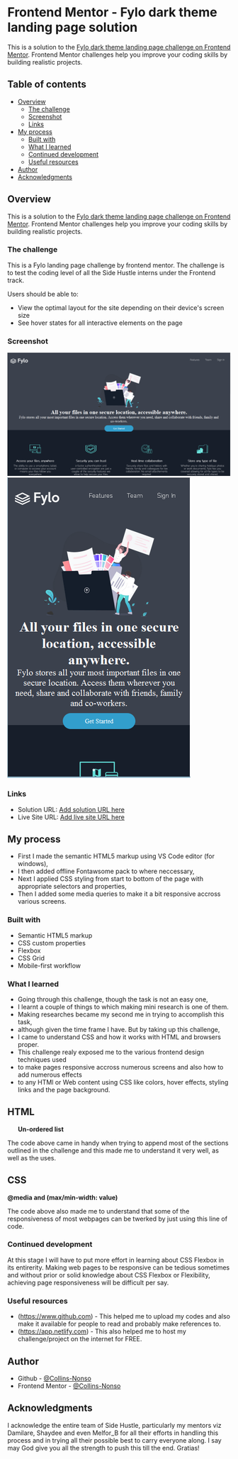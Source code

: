 # Frontend Mentor - Fylo dark theme landing page solution

This is a solution to the [Fylo dark theme landing page challenge on Frontend Mentor](https://www.frontendmentor.io/challenges/fylo-dark-theme-landing-page-5ca5f2d21e82137ec91a50fd). Frontend Mentor challenges help you improve your coding skills by building realistic projects. 

## Table of contents

- [Overview](#overview)
  - [The challenge](#the-challenge)
  - [Screenshot](#screenshot)
  - [Links](#links)
- [My process](#my-process)
  - [Built with](#built-with)
  - [What I learned](#what-i-learned)
  - [Continued development](#continued-development)
  - [Useful resources](#useful-resources)
- [Author](#author)
- [Acknowledgments](#acknowledgments)


## Overview

This is a solution to the [Fylo dark theme landing page challenge on Frontend Mentor](https://www.frontendmentor.io/challenges/fylo-dark-theme-landing-page-5ca5f2d21e82137ec91a50fd). Frontend Mentor challenges help you improve your coding skills by building realistic projects. 

### The challenge

This is a Fylo landing page challenge by frontend mentor. The challenge is to test the coding level of all the Side Hustle interns under the Frontend track.

Users should be able to:

- View the optimal layout for the site depending on their device's screen size
- See hover states for all interactive elements on the page

### Screenshot

![](./desktop1.png)
![](./mobile1.png)

### Links

- Solution URL: [Add solution URL here](https://your-solution-url.com)
- Live Site URL: [Add live site URL here](https://your-live-site-url.com)

## My process

- First I made the semantic HTML5 markup using VS Code editor (for windows),
- I then added offline Fontawsome pack to where neccessary,
- Next I applied CSS styling from start to bottom of the page with appropriate selectors and properties,
- Then I added some media queries to make it a bit responsive accross various screens.

### Built with

- Semantic HTML5 markup
- CSS custom properties
- Flexbox
- CSS Grid
- Mobile-first workflow

### What I learned

- Going through this challenge, though the task is not an easy one, 
- I learnt a couple of things to which making mini research is one of them.
- Making researches became my second me in trying to accomplish this task,
- although given the time frame I have. But by taking up this challenge, 
- I came to understand CSS and how it works with HTML and browsers proper. 
- This challenge realy exposed me to the various frontend design techniques used 
- to make pages responsive accross numerous screens and also how to add numerous effects 
- to any HTMl or Web content using CSS like colors, hover effects, styling links and the page background.

## HTML 
**<ul>Un-ordered list</ul>**

The code above came in handy when trying to append most of the sections outlined in the challenge and this made me to understand it very well, as well as the uses.

## CSS
**@media and (max/min-width: value)**

The code above also made me to understand that some of the responsiveness of most webpages can be twerked by just using this line of code.

### Continued development

At this stage I will have to put more effort in learning about CSS Flexbox in its entirerity. Making web pages to be responsive can be tedious sometimes and without prior or solid knowledge about CSS Flexbox or Flexibility, achieving page responsiveness will be difficult per say.

### Useful resources

- (https://www.github.com) - This helped me to upload my codes and also make it available for people to read and probably make references to.
- (https://app.netlify.com) - This also helped me to host my challenge/project on the internet for FREE.

## Author

- Github - [@Collins-Nonso](https://github.com/Collins-Nonso)
- Frontend Mentor - [@Collins-Nonso](https://www.frontendmentor.io/profile/Collins-Nonso)

## Acknowledgments

I acknowledge the entire team of Side Hustle, particularly my mentors viz Damilare, Shaydee and even Melfor_B for all their efforts in handling this process and in trying all their possible best to carry everyone along. I say may God give you all the strength to push this till the end. Gratias!
